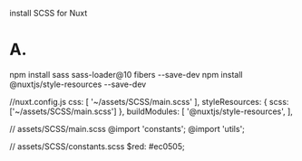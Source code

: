 install SCSS for Nuxt

# A.
npm install sass sass-loader@10 fibers --save-dev
npm install @nuxtjs/style-resources --save-dev

//nuxt.config.js
css: [
'~/assets/SCSS/main.scss'
],
styleResources: {
scss: ['~/assets/SCSS/main.scss']
},
buildModules: [
'@nuxtjs/style-resources',
],

// assets/SCSS/main.scss
@import 'constants';
@import 'utils';


// assets/SCSS/constants.scss
$red: #ec0505;



